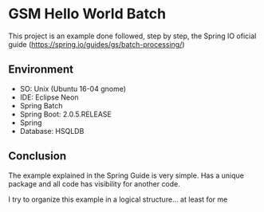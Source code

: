 # GSM Hello World Batch #

This project is an example done followed, step by step, the Spring IO oficial guide (https://spring.io/guides/gs/batch-processing/)

## Environment ##

- SO: Unix (Ubuntu 16-04 gnome)
- IDE: Eclipse Neon
- Spring Batch
- Spring Boot: 2.0.5.RELEASE
- Spring
- Database: HSQLDB


## Conclusion ##

The example explained in the Spring Guide is very simple. Has a unique package and all code has visibility for another code.

I try to organize this example in a logical structure... at least for me